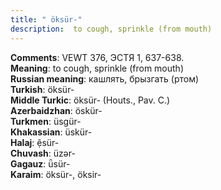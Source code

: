 ```yaml
---
title: " öksür-"
description:  to cough, sprinkle (from mouth)
---
```


<strong>Comments</strong>:  VEWT 376, ЭСТЯ 1, 637-638.<br>
<strong>Meaning</strong>:  to cough, sprinkle (from mouth)<br>
<strong>Russian meaning</strong>:  кашлять, брызгать (ртом)<br>
<strong>Turkish</strong>:  öksür-<br>
<strong>Middle Turkic</strong>:  öksür- (Houts., Pav. C.)<br>
<strong>Azerbaidzhan</strong>:  öskür-<br>
<strong>Turkmen</strong>:  üsgür-<br>
<strong>Khakassian</strong>:  üskür-<br>
<strong>Halaj</strong>:  ệsür-<br>
<strong>Chuvash</strong>:  üzǝr-<br>
<strong>Gagauz</strong>:  ǖsür-<br>
<strong>Karaim</strong>:  öksür-, öksir-<br>


